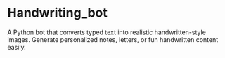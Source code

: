# Handwriting_bot
A Python bot that converts typed text into realistic handwritten-style images. Generate personalized notes, letters, or fun handwritten content easily.
